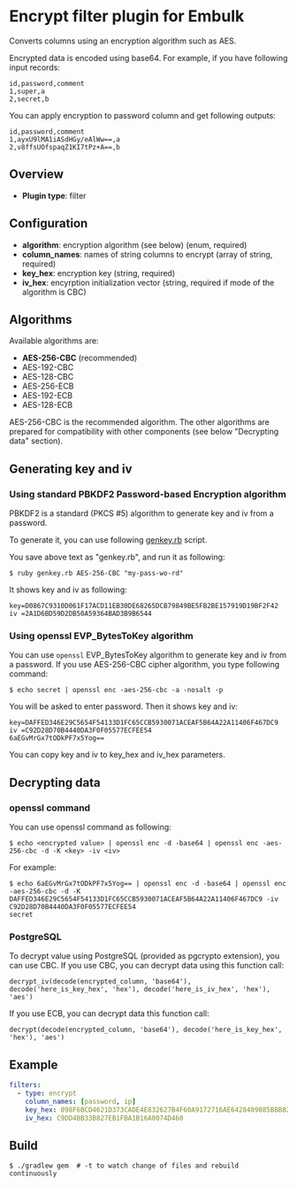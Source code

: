 # Encrypt filter plugin for Embulk

Converts columns using an encryption algorithm such as AES.

Encrypted data is encoded using base64. For example, if you have following input records:

    id,password,comment
    1,super,a
    2,secret,b

You can apply encryption to password column and get following outputs:

    id,password,comment
    1,ayxU9lMA1iASdHGy/eAlWw==,a
    2,v8ffsUOfspaqZ1KI7tPz+A==,b

## Overview

* **Plugin type**: filter

## Configuration

- **algorithm**: encryption algorithm (see below) (enum, required)
- **column_names**: names of string columns to encrypt (array of string, required)
- **key_hex**: encryption key (string, required)
- **iv_hex**: encyrption initialization vector (string, required if mode of the algorithm is CBC)

## Algorithms

Available algorithms are:

* **AES-256-CBC** (recommended)
* AES-192-CBC
* AES-128-CBC
* AES-256-ECB
* AES-192-ECB
* AES-128-ECB

AES-256-CBC is the recommended algorithm. The other algorithms are prepared for compatibility with other components (see below "Decrypting data" section).

## Generating key and iv

### Using standard PBKDF2 Password-based Encryption algorithm

PBKDF2 is a standard (PKCS #5) algorithm to generate key and iv from a password.

To generate it, you can use following [genkey.rb](https://raw.githubusercontent.com/embulk/embulk-filter-encrypt/master/genkey.rb) script.

You save above text as "genkey.rb", and run it as following:

    $ ruby genkey.rb AES-256-CBC "my-pass-wo-rd"

It shows key and iv as following:

    key=D0867C9310D061F17ACD11EB30DE68265DCB79849BE5FB2BE157919D19BF2F42
    iv =2A1D6BD59D2DB50A59364BAD3B9B6544

### Using openssl EVP_BytesToKey algorithm

You can use `openssl` EVP_BytesToKey algorithm to generate key and iv from a password. If you use AES-256-CBC cipher algorithm, you type following command:

    $ echo secret | openssl enc -aes-256-cbc -a -nosalt -p

You will be asked to enter password. Then it shows key and iv:

    key=DAFFED346E29C5654F54133D1FC65CCB5930071ACEAF5B64A22A11406F467DC9
    iv =C92D28D70B4440DA3F0F05577ECFEE54
    6aEGvMrGx7tODkPF7x5Yog==

You can copy key and iv to key_hex and iv_hex parameters.

## Decrypting data

### openssl command

You can use openssl command as following:

    $ echo <encrypted value> | openssl enc -d -base64 | openssl enc -aes-256-cbc -d -K <key> -iv <iv>

For example:

    $ echo 6aEGvMrGx7tODkPF7x5Yog== | openssl enc -d -base64 | openssl enc -aes-256-cbc -d -K DAFFED346E29C5654F54133D1FC65CCB5930071ACEAF5B64A22A11406F467DC9 -iv C92D28D70B4440DA3F0F05577ECFEE54
    secret

### PostgreSQL

To decrypt value using PostgreSQL (provided as pgcrypto extension), you can use CBC. If you use CBC, you can decrypt data using this function call:

    decrypt_iv(decode(encrypted_column, 'base64'), decode('here_is_key_hex', 'hex'), decode('here_is_iv_hex', 'hex'), 'aes')

If you use ECB, you can decrypt data this function call:

    decrypt(decode(encrypted_column, 'base64'), decode('here_is_key_hex', 'hex'), 'aes')

<!-- This doesn't work. why?
### MySQL

To decrypt value using MySQL, you can use CBC. If you use CBC, you can decrypt data using `AES_DECRYPT(FROM_BASE64(encrypted_column), unhex('here_is_key_hex'), unhex(here_is_iv_hex'))`. If you use ECB, you can decrypt data using `AES_DECRYPT(FROM_BASE64(encrypted_column), unhex('here_is_key_hex'))`.
-->

<!-- not confirmed yet
### Hive

To decrypt value using Hive's `aes_decrypt(input binary, key binary)` function (available since Hive 1.3.0), you need to use AES-256-ECB, AES-192-ECB, or AES-128-ECB. You can decrypt data using `aes_decrypt(unbase64(encrypted_column), unhex('here_is_key_hex'))` function call.
-->

## Example

```yaml
filters:
  - type: encrypt
    column_names: [password, ip]
    key_hex: 098F6BCD4621D373CADE4E832627B4F60A9172716AE6428409885B8B829CCB05
    iv_hex: C9DD4BB33B827EB1FBA1B16A0074D460
```


## Build

```
$ ./gradlew gem  # -t to watch change of files and rebuild continuously
```
